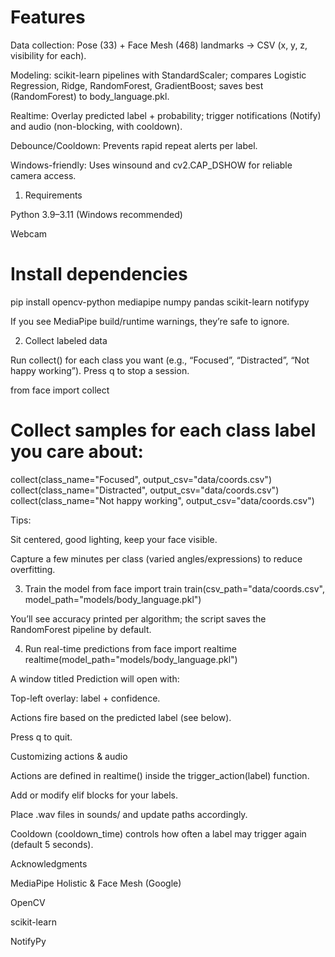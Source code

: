 # Features

Data collection: Pose (33) + Face Mesh (468) landmarks → CSV (x, y, z, visibility for each).

Modeling: scikit-learn pipelines with StandardScaler; compares Logistic Regression, Ridge, RandomForest, GradientBoost; saves best (RandomForest) to body_language.pkl.

Realtime: Overlay predicted label + probability; trigger notifications (Notify) and audio (non-blocking, with cooldown).

Debounce/Cooldown: Prevents rapid repeat alerts per label.

Windows-friendly: Uses winsound and cv2.CAP_DSHOW for reliable camera access.

1) Requirements

Python 3.9–3.11 (Windows recommended)

Webcam

# Install dependencies

pip install opencv-python mediapipe numpy pandas scikit-learn notifypy

If you see MediaPipe build/runtime warnings, they’re safe to ignore.


2) Collect labeled data

Run collect() for each class you want (e.g., “Focused”, “Distracted”, “Not happy working”). Press q to stop a session.

from face import collect

# Collect samples for each class label you care about:
collect(class_name="Focused",     output_csv="data/coords.csv")
collect(class_name="Distracted",  output_csv="data/coords.csv")
collect(class_name="Not happy working", output_csv="data/coords.csv")

Tips:

Sit centered, good lighting, keep your face visible.

Capture a few minutes per class (varied angles/expressions) to reduce overfitting.

3) Train the model
from face import train
train(csv_path="data/coords.csv", model_path="models/body_language.pkl")


You’ll see accuracy printed per algorithm; the script saves the RandomForest pipeline by default.

4) Run real-time predictions
from face import realtime
realtime(model_path="models/body_language.pkl")


A window titled Prediction will open with:

Top-left overlay: label + confidence.

Actions fire based on the predicted label (see below).

Press q to quit.

Customizing actions & audio

Actions are defined in realtime() inside the trigger_action(label) function.

Add or modify elif blocks for your labels.

Place .wav files in sounds/ and update paths accordingly.

Cooldown (cooldown_time) controls how often a label may trigger again (default 5 seconds).




Acknowledgments

MediaPipe Holistic & Face Mesh (Google)

OpenCV

scikit-learn

NotifyPy
